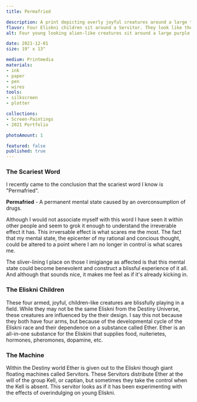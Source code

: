 ```yaml
---
title: Permafried

description: A print depicting overly joyful creatures around a large technological sphere with wires.
flavor: Four Eliskni children sit around a Servitor. They look like they've been given a little too much Ether, maybe for awhile now.
alt: Four young looking alien-like creatures sit around a large purple sphere with wires woven through it.

date: 2021-12-01
size: 19" x 13"

medium: Printmedia
materials:
- ink
- paper
- pen
- wires
tools:
- silkscreen
- plotter

collections:
- Screen-Paintings
- 2021 Portfolio

photoAmount: 1

featured: false
published: true
---
```


### The Scariest Word
I recently came to the conclusion that the scariest word I know is "Permafried". 

__Permafried__ - A permanent mental state caused by an overconsumption of drugs.

Although I would not associate myself with this word I have seen it within other people and seem to grok it enough to understand the irreverable effect it has.
This irrversable effect is what scares me the most.
The fact that my mental state, the epicenter of my rational and concious thought, could be altered to a point where I am no longer in control is what scares me.

The sliver-lining I place on those I imigiange as affected is that this mental state could become benevolent and construct a blissful experience of it all.
And although that sounds nice, it makes me feel as if it's already kicking in.

### The Eliskni Children
These four armed, joyful, children-like creatures are blissfully playing in a field. 
While they may not be the same Eliskni from the Destiny Universe, these creatures are influenced by the their design.
I say this not because they both have four arms, but because of the developmental cycle of the Eliskni race and their dependence on a substance called Ether.
Ether is an all-in-one substance for the Eliskini that supplies food, nuiterietes, hormones, pheromones, dopamine, etc.

### The Machine
Within the Destiny world Ether is given out to the Eliskni though giant floating machines called Servitors.
These Servitors distribute Ether at the will of the group Kell, or captian, but sometimes they take the control when the Kell is absent.
This servitor looks as if it has been experimenting with the effects of overindulging on young Eliskni.
